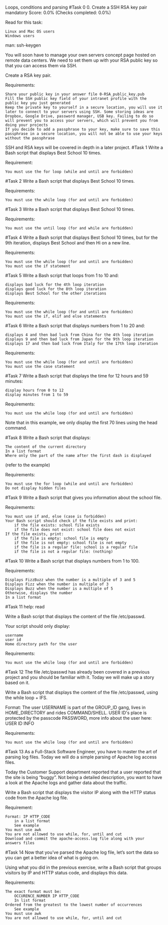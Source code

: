 Loops, conditions and parsing
#Task 0
0. Create a SSH RSA key pair
mandatory
Score: 0.0% (Checks completed: 0.0%)

Read for this task:

    Linux and Mac OS users
    Windows users

man: ssh-keygen

You will soon have to manage your own servers concept page hosted on 
remote data centers. We need to set them up with your RSA public key so 
that you can access them via SSH.

Create a RSA key pair.

Requirements:

    Share your public key in your answer file 0-RSA_public_key.pub
    Fill the SSH public key field of your intranet profile with the 
	public key you just generated
    Keep the private key to yourself in a secure location, you will use it 
	later to connect to your servers using SSH. Some storing ideas are 
	Dropbox, Google Drive, password manager, USB key. Failing to do so 
	will prevent you to access your servers, which will prevent you from 
	doing your projects
    If you decide to add a passphrase to your key, make sure to save this 
	passphrase in a secure location, you will not be able to use your keys 
	without the passphrase

SSH and RSA keys will be covered in depth in a later project.
#Task 1
Write a Bash script that displays Best School 10 times.

Requirement:

    You must use the for loop (while and until are forbidden)

#Task 2
Write a Bash script that displays Best School 10 times.

Requirements:

    You must use the while loop (for and until are forbidden)

#Task 3
Write a Bash script that displays Best School 10 times.

Requirements:

    You must use the until loop (for and while are forbidden)

#Task 4
Write a Bash script that displays Best School 10 times, but for the 9th iteration, displays Best School and then Hi on a new line.

Requirements:

    You must use the while loop (for and until are forbidden)
    You must use the if statement

#Task 5
Write a Bash script that loops from 1 to 10 and:

    displays bad luck for the 4th loop iteration
    displays good luck for the 8th loop iteration
    displays Best School for the other iterations

Requirements:

    You must use the while loop (for and until are forbidden)
    You must use the if, elif and else statements

#Task 6
Write a Bash script that displays numbers from 1 to 20 and:

    displays 4 and then bad luck from China for the 4th loop iteration
    displays 9 and then bad luck from Japan for the 9th loop iteration
    displays 17 and then bad luck from Italy for the 17th loop iteration

Requirements:

    You must use the while loop (for and until are forbidden)
    You must use the case statement

#Task 7
Write a Bash script that displays the time for 12 hours and 59 minutes:

    display hours from 0 to 12
    display minutes from 1 to 59

Requirements:

    You must use the while loop (for and until are forbidden)

Note that in this example, we only display the first 70 lines using the 
head command.


#Task 8
Write a Bash script that displays:

    The content of the current directory
    In a list format
    Where only the part of the name after the first dash is displayed 
(refer to the example)

Requirements:

    You must use the for loop (while and until are forbidden)
    Do not display hidden files

#Task 9
Write a Bash script that gives you information about the school file.

Requirements:

    You must use if and, else (case is forbidden)
    Your Bash script should check if the file exists and print:
        if the file exists: school file exists
        if the file does not exist: school file does not exist
    If the file exists, print:
        if the file is empty: school file is empty
        if the file is not empty: school file is not empty
        if the file is a regular file: school is a regular file
        if the file is not a regular file: (nothing)

#Task 10
Write a Bash script that displays numbers from 1 to 100.

Requirements:

    Displays FizzBuzz when the number is a multiple of 3 and 5
    Displays Fizz when the number is multiple of 3
    Displays Buzz when the number is a multiple of 5
    Otherwise, displays the number
    In a list format

#Task 11
help: read

Write a Bash script that displays the content of the file /etc/passwd.

Your script should only display:

    username
    user id
    Home directory path for the user

Requirements:

    You must use the while loop (for and until are forbidden)

#Task 12
The file /etc/passwd has already been covered in a previous project and 
you should be familiar with it. Today we will make up a story based on it.

Write a Bash script that displays the content of the file /etc/passwd, 
using the while loop + IFS.

Format: The user USERNAME is part of the GROUP_ID gang, lives in 
HOME_DIRECTORY and rides COMMAND/SHELL. USER ID's place is protected by 
the passcode PASSWORD, more info about the user here: USER ID INFO

Requirements:

    You must use the while loop (for and until are forbidden)

#Task 13
As a Full-Stack Software Engineer, you have to master the art of parsing 
log files. Today we will do a simple parsing of Apache log access files.

Today the Customer Support department reported that a user reported that 
the site is being “buggy”. Not being a detailed description, 
you want to have a look at the Apache logs and gather data about the 
traffic.

Write a Bash script that displays the visitor IP along with the HTTP 
status code from the Apache log file.

Requirement:

    Format: IP HTTP_CODE
        in a list format
        See example
    You must use awk
    You are not allowed to use while, for, until and cut
    Download and commit the apache-access.log file along with your 
	answers files

#Task 14
Now that you’ve parsed the Apache log file, let’s sort the data so you 
can get a better idea of what is going on.

Using what you did in the previous exercise, write a Bash script that 
groups visitors by IP and HTTP status code, and displays this data.

Requirements:

    The exact format must be:
        OCCURENCE_NUMBER IP HTTP_CODE
        In list format
    Ordered from the greatest to the lowest number of occurrences
        See example
    You must use awk
    You are not allowed to use while, for, until and cut







